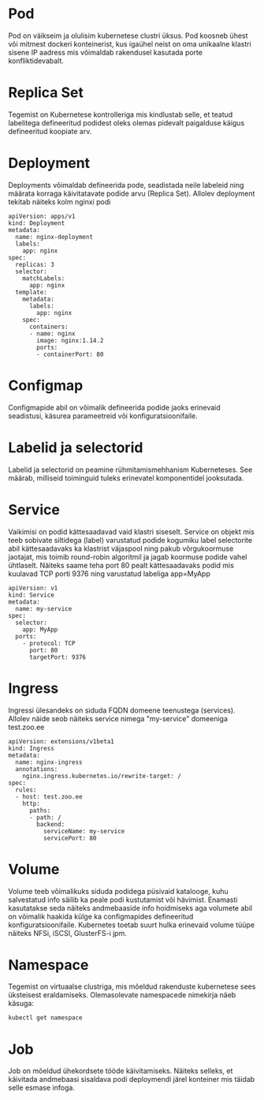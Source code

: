 # Pod

Pod on väikseim ja olulisim kubernetese clustri üksus. Pod koosneb ühest või mitmest dockeri konteinerist, kus igaühel neist on oma unikaalne klastri sisene IP aadress mis võimaldab rakendusel kasutada porte konfliktidevabalt.

# Replica Set

Tegemist on Kubernetese kontrolleriga mis kindlustab selle, et teatud labelitega defineeritud podidest oleks olemas pidevalt paigalduse käigus defineeritud koopiate arv.

# Deployment

Deployments võimaldab defineerida pode, seadistada neile labeleid ning määrata korraga käivitatavate podide arvu (Replica Set). Allolev deployment tekitab näiteks kolm nginxi podi

```
apiVersion: apps/v1
kind: Deployment
metadata:
  name: nginx-deployment
  labels:
    app: nginx
spec:
  replicas: 3
  selector:
    matchLabels:
      app: nginx
  template:
    metadata:
      labels:
        app: nginx
    spec:
      containers:
      - name: nginx
        image: nginx:1.14.2
        ports:
        - containerPort: 80
```

# Configmap

Configmapide abil on võimalik defineerida podide jaoks erinevaid seadistusi, käsurea parameetreid või konfiguratsioonifaile.

# Labelid ja selectorid

Labelid ja selectorid on peamine rühmitamismehhanism Kuberneteses. See määrab, milliseid toiminguid tuleks erinevatel komponentidel jooksutada.

# Service 

Vaikimisi on podid kättesaadavad vaid klastri siseselt. Service on objekt mis teeb sobivate siltidega (label) varustatud podide kogumiku label selectorite abil kättesaadavaks ka klastrist väjaspool ning pakub võrgukoormuse jaotajat, mis toimib round-robin algoritmil ja jagab koormuse podide vahel ühtlaselt. Näiteks saame teha port 80 pealt
kättesaadavaks  podid mis kuulavad TCP porti 9376 ning varustatud labeliga app=MyApp

```
apiVersion: v1
kind: Service
metadata:
  name: my-service
spec:
  selector:
    app: MyApp
  ports:
    - protocol: TCP
      port: 80
      targetPort: 9376
```

# Ingress 

Ingressi ülesandeks on siduda FQDN domeene teenustega (services). Allolev näide seob näiteks service nimega "my-service" domeeniga test.zoo.ee

```
apiVersion: extensions/v1beta1
kind: Ingress
metadata:
  name: nginx-ingress
  annotations:
    nginx.ingress.kubernetes.io/rewrite-target: /
spec:
  rules:
  - host: test.zoo.ee
    http:
      paths:
      - path: /
        backend:
          serviceName: my-service
          servicePort: 80
```

# Volume 

Volume teeb võimalikuks siduda podidega püsivaid katalooge, kuhu salvestatud info säilib ka peale podi kustutamist või hävimist. Enamasti
kasutatakse seda näiteks andmebaaside info hoidmiseks aga volumete abil on võimalik haakida külge ka configmapides defineeritud konfiguratsioonifaile. Kubernetes
toetab suurt hulka erinevaid volume tüüpe näiteks NFSi, iSCSI, GlusterFS-i jpm.

# Namespace 

Tegemist on virtuaalse clustriga, mis mõeldud rakenduste kubernetese sees üksteisest eraldamiseks. Olemasolevate namespacede nimekirja näeb käsuga:

```
kubectl get namespace
```

# Job 

Job on mõeldud ühekordsete tööde käivitamiseks. Näiteks selleks, et käivitada andmebaasi sisaldava podi deploymendi järel konteiner mis täidab selle esmase infoga.
